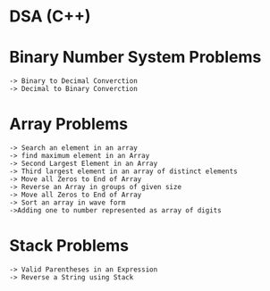 # DSA (C++)


# Binary Number System Problems
    -> Binary to Decimal Converction 
    -> Decimal to Binary Converction
# Array Problems
    -> Search an element in an array
    -> find maximum element in an Array
    -> Second Largest Element in an Array
    -> Third largest element in an array of distinct elements
    -> Move all Zeros to End of Array
    -> Reverse an Array in groups of given size
    -> Move all Zeros to End of Array
    -> Sort an array in wave form
    ->Adding one to number represented as array of digits
# Stack Problems
    -> Valid Parentheses in an Expression
    -> Reverse a String using Stack